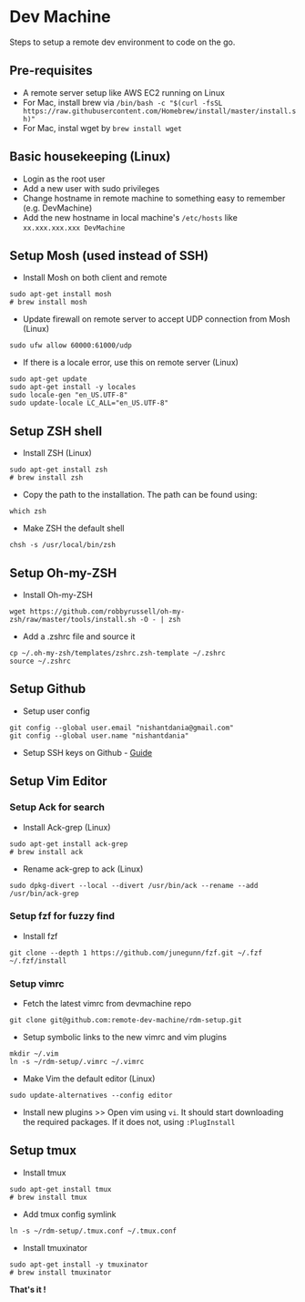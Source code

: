 # Dev Machine
Steps to setup a remote dev environment to code on the go.

## Pre-requisites
- A remote server setup like AWS EC2 running on Linux
- For Mac, install brew via 
  `/bin/bash -c "$(curl -fsSL https://raw.githubusercontent.com/Homebrew/install/master/install.sh)"`
- For Mac, instal wget by `brew install wget`

## Basic housekeeping (Linux)
- Login as the root user
- Add a new user with sudo privileges
- Change hostname in remote machine to something easy to remember (e.g. DevMachine)
- Add the new hostname in local machine's `/etc/hosts` like `xx.xxx.xxx.xxx DevMachine`

## Setup Mosh (used instead of SSH)
- Install Mosh on both client and remote
```
sudo apt-get install mosh
# brew install mosh
```
- Update firewall on remote server to accept UDP connection from Mosh (Linux)
```
sudo ufw allow 60000:61000/udp
```
- If there is a locale error, use this on remote server (Linux)
```
sudo apt-get update
sudo apt-get install -y locales
sudo locale-gen "en_US.UTF-8"
sudo update-locale LC_ALL="en_US.UTF-8"
```

## Setup ZSH shell
- Install ZSH (Linux)
```
sudo apt-get install zsh
# brew install zsh
```
- Copy the path to the installation. The path can be found using:
```
which zsh
```
- Make ZSH the default shell
```
chsh -s /usr/local/bin/zsh
```

## Setup Oh-my-ZSH
- Install Oh-my-ZSH
```
wget https://github.com/robbyrussell/oh-my-zsh/raw/master/tools/install.sh -O - | zsh
```
- Add a .zshrc file and source it
```
cp ~/.oh-my-zsh/templates/zshrc.zsh-template ~/.zshrc
source ~/.zshrc
```

## Setup Github
- Setup user config
```
git config --global user.email "nishantdania@gmail.com"
git config --global user.name "nishantdania"
```
- Setup SSH keys on Github - [Guide](https://help.github.com/en/articles/connecting-to-github-with-ssh)

## Setup Vim Editor

### Setup Ack for search
- Install Ack-grep (Linux)
```
sudo apt-get install ack-grep
# brew install ack
```
- Rename ack-grep to ack (Linux)
```
sudo dpkg-divert --local --divert /usr/bin/ack --rename --add /usr/bin/ack-grep
```

### Setup fzf for fuzzy find
- Install fzf
```
git clone --depth 1 https://github.com/junegunn/fzf.git ~/.fzf
~/.fzf/install
```
### Setup vimrc
- Fetch the latest vimrc from devmachine repo
```
git clone git@github.com:remote-dev-machine/rdm-setup.git
```
- Setup symbolic links to the new vimrc and vim plugins
```
mkdir ~/.vim
ln -s ~/rdm-setup/.vimrc ~/.vimrc
```
- Make Vim the default editor (Linux)
```
sudo update-alternatives --config editor
```
- Install new plugins >> Open vim using `vi`. It should start downloading the required packages. If it does not, using `:PlugInstall`

## Setup tmux
- Install tmux
```
sudo apt-get install tmux
# brew install tmux
```
- Add tmux config symlink
```
ln -s ~/rdm-setup/.tmux.conf ~/.tmux.conf
```
- Install tmuxinator
```
sudo apt-get install -y tmuxinator
# brew install tmuxinator
```

**That's it !**
